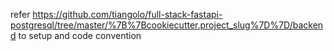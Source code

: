 refer <https://github.com/tiangolo/full-stack-fastapi-postgresql/tree/master/%7B%7Bcookiecutter.project_slug%7D%7D/backend> to setup and code convention